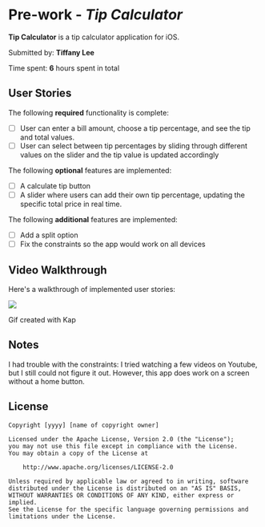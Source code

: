 
# Pre-work - *Tip Calculator*

**Tip Calculator** is a tip calculator application for iOS.

Submitted by: **Tiffany Lee**

Time spent: **6** hours spent in total

## User Stories

The following **required** functionality is complete:

* [ ] User can enter a bill amount, choose a tip percentage, and see the tip and total values.
* [ ] User can select between tip percentages by sliding through different values on the slider and the tip value is updated accordingly

The following **optional** features are implemented:

* [ ] A calculate tip button
* [ ] A slider where users can add their own tip percentage, updating the specific total price in real time.

The following **additional** features are implemented:

- [ ] Add a split option
- [ ] Fix the constraints so the app would work on all devices

## Video Walkthrough

Here's a walkthrough of implemented user stories:

<img src='https://drive.google.com/file/d/11DpmJRs631rb-ZcZKasnYlRcadYvmvyx/view?usp=sharing' />

Gif created with Kap

## Notes

I had trouble with the constraints: I tried watching a few videos on Youtube, but I still could not figure it out. However, this app does work on a screen without a home button. 

## License

    Copyright [yyyy] [name of copyright owner]

    Licensed under the Apache License, Version 2.0 (the "License");
    you may not use this file except in compliance with the License.
    You may obtain a copy of the License at

        http://www.apache.org/licenses/LICENSE-2.0

    Unless required by applicable law or agreed to in writing, software
    distributed under the License is distributed on an "AS IS" BASIS,
    WITHOUT WARRANTIES OR CONDITIONS OF ANY KIND, either express or implied.
    See the License for the specific language governing permissions and
    limitations under the License.
